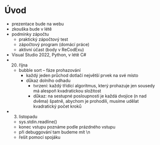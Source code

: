 # Úvod

- prezentace bude na webu
- zkouška bude v létě
- podmínky zápočtu
	- praktický zápočtový test
	- zápočtový program (domácí práce)
	- aktivní účast (body v ReCodExu)
- Visual Studio 2022, Python, v létě C#
- 20. října
	- bubble sort – fáze prohazování
		- každý jeden průchod dotlačí největší prvek na své místo
		- důkaz dolního odhadu
			- tvrzení: každý třídící algoritmus, který prohazuje jen sousedy má alespoň kvadratickou složitost
			- důkaz: na sestupné posloupnosti je každá dvojice (n nad dvěma) špatně, abychom je prohodili, musíme udělat kvadratický počet kroků
- 3. listopadu
	- sys.stdin.readline()
	- konec vstupu poznáme podle prázdného vstupu
	- při debuggování tam budeme mít \\n
	- řešit pomocí spojáku

